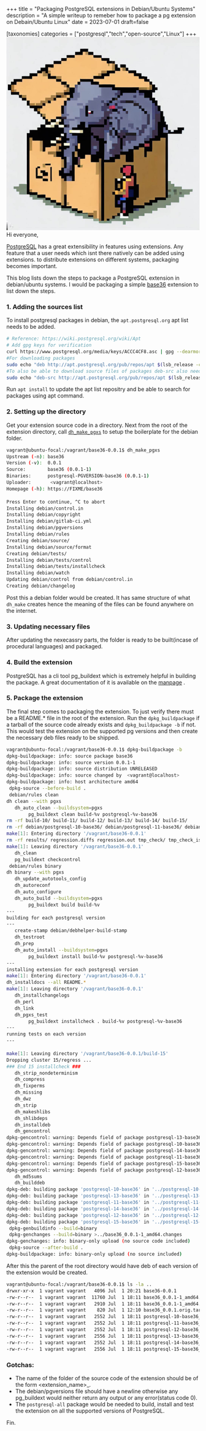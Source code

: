 +++
title = "Packaging PostgreSQL extensions in Debian/Ubuntu Systems"
description = "A simple writeup to remeber how to package a pg extension on Debain/Ubuntu Linux"
date = 2023-07-01
draft=false

[taxonomies]
categories = ["postgresql","tech","open-source","Linux"]
+++
![art](art.jpeg)
Hi everyone,

[PostgreSQL](https://postgresql.org) has a great extensibility in features using extensions. Any feature that a user needs which isnt there natively can be added using extensions. to distribute extensions on different systems, packaging becomes important.

This blog lists down the steps to package a PostgreSQL extension in debian/ubuntu systems. I would be packaging a simple [base36](https://github.com/rajivharlalka/pg_extensions) extension to list down the steps.

### 1. Adding the sources list

To install postgresql packages in debian, the `apt.postgresql.org` apt list needs to be added. 

```bash
# Reference: https://wiki.postgresql.org/wiki/Apt
# Add gpg keys for verification
curl https://www.postgresql.org/media/keys/ACCC4CF8.asc | gpg --dearmor | sudo tee /etc/apt/trusted.gpg.d/apt.postgresql.org.gpg >/dev/nul
#For downloading packages
sudo echo "deb http://apt.postgresql.org/pub/repos/apt $(lsb_release -cs)-pgdg main" > /etc/apt/sources.list.d/pgdg.list
#To also be able to download source files of packages deb-src also needs to be added
sudo echo "deb-src http://apt.postgresql.org/pub/repos/apt $(lsb_release -cs)-pgdg main" >> /etc/apt/sources.list.d/pgdg.list
```

Run `apt install` to update the apt list repositry and be able to search for packages using apt command.

### 2. Setting up the directory

Get your extension source code in a directory. Next from the root of the extension directory, call [`dh_make_pgxs`](https://manpages.debian.org/bullseye/postgresql-server-dev-all/dh_make_pgxs.1.en.html) to setup the boilerplate for the debian folder. 
```bash
vagrant@ubuntu-focal:/vagrant/base36-0.0.1$ dh_make_pgxs
Upstream (-n): base36
Version (-v):  0.0.1
Source:        base36 (0.0.1-1)
Binaries:      postgresql-PGVERSION-base36 (0.0.1-1)
Uploader:       <vagrant@localhost>
Homepage (-h): https://FIXME/base36

Press Enter to continue, ^C to abort
Installing debian/control.in
Installing debian/copyright
Installing debian/gitlab-ci.yml
Installing debian/pgversions
Installing debian/rules
Creating debian/source/
Installing debian/source/format
Creating debian/tests/
Installing debian/tests/control
Installing debian/tests/installcheck
Installing debian/watch
Updating debian/control from debian/control.in
Creating debian/changelog
```

Post this a debian folder would be created. It has same structure of what `dh_make` creates hence the meaning of the files can be found anywhere on the internet.

### 3. Updating necessary files

After updating the nexecassry parts, the folder is ready to be built(incase of procedural languages) and packaged.

### 4. Build the extension

PostgreSQL has a cli tool pg_buildext which is extremely helpful in building the package. A great documentation of it is available on the [manpage](https://manpages.debian.org/stretch/postgresql-server-dev-all/pg_buildext.1.en.html) .

### 5. Package the extension

The final step comes to packaging the extension. To just verify there must be a README.* file in the root of the extension. 
Run the `dpkg_buildpackage` if a tarball of the source code already exists and  `dpkg_buildpackage -b` if not. This would test the extension on the supported pg versions and then create the necessary deb files ready to be shipped.

``` bash
vagrant@ubuntu-focal:/vagrant/base36-0.0.1$ dpkg-buildpackage -b
dpkg-buildpackage: info: source package base36
dpkg-buildpackage: info: source version 0.0.1-1
dpkg-buildpackage: info: source distribution UNRELEASED
dpkg-buildpackage: info: source changed by  <vagrant@localhost>
dpkg-buildpackage: info: host architecture amd64
 dpkg-source --before-build .
 debian/rules clean
dh clean --with pgxs
   dh_auto_clean --buildsystem=pgxs
        pg_buildext clean build-%v postgresql-%v-base36
rm -rf build-10/ build-11/ build-12/ build-13/ build-14/ build-15/
rm -rf debian/postgresql-10-base36/ debian/postgresql-11-base36/ debian/postgresql-12-base36/ debian/postgresql-13-base36/ debian/postgresql-14-base36/ debian/postgresql-15-base36/ debian/postgresql-10-base36.substvars debian/postgresql-11-base36.substvars debian/postgresql-12-base36.substvars debian/postgresql-13-base36.substvars debian/postgresql-14-base36.substvars debian/postgresql-15-base36.substvars
make[1]: Entering directory '/vagrant/base36-0.0.1'
rm -rf results/ regression.diffs regression.out tmp_check/ tmp_check_iso/ log/ output_iso/
make[1]: Leaving directory '/vagrant/base36-0.0.1'
   dh_clean
   pg_buildext checkcontrol
 debian/rules binary
dh binary --with pgxs
   dh_update_autotools_config
   dh_autoreconf
   dh_auto_configure
   dh_auto_build --buildsystem=pgxs
        pg_buildext build build-%v
---
building for each postgresql version
---
   create-stamp debian/debhelper-build-stamp
   dh_testroot
   dh_prep
   dh_auto_install --buildsystem=pgxs
        pg_buildext install build-%v postgresql-%v-base36
--- 
installing extension for each postgresql version 
make[1]: Entering directory '/vagrant/base36-0.0.1'
dh_installdocs --all README.*
make[1]: Leaving directory '/vagrant/base36-0.0.1'
   dh_installchangelogs
   dh_perl
   dh_link
   dh_pgxs_test
        pg_buildext installcheck . build-%v postgresql-%v-base36
---
running tests on each version
---

make[1]: Leaving directory '/vagrant/base36-0.0.1/build-15'
Dropping cluster 15/regress ...
### End 15 installcheck ###
   dh_strip_nondeterminism
   dh_compress
   dh_fixperms
   dh_missing
   dh_dwz
   dh_strip
   dh_makeshlibs
   dh_shlibdeps
   dh_installdeb
   dh_gencontrol
dpkg-gencontrol: warning: Depends field of package postgresql-13-base36: substitution variable ${shlibs:Depends} used, but is not defined
dpkg-gencontrol: warning: Depends field of package postgresql-10-base36: substitution variable ${shlibs:Depends} used, but is not defined
dpkg-gencontrol: warning: Depends field of package postgresql-14-base36: substitution variable ${shlibs:Depends} used, but is not defined
dpkg-gencontrol: warning: Depends field of package postgresql-11-base36: substitution variable ${shlibs:Depends} used, but is not defined
dpkg-gencontrol: warning: Depends field of package postgresql-15-base36: substitution variable ${shlibs:Depends} used, but is not defined
dpkg-gencontrol: warning: Depends field of package postgresql-12-base36: substitution variable ${shlibs:Depends} used, but is not defined
   dh_md5sums
   dh_builddeb
dpkg-deb: building package 'postgresql-10-base36' in '../postgresql-10-base36_0.0.1-1_amd64.deb'.
dpkg-deb: building package 'postgresql-13-base36' in '../postgresql-13-base36_0.0.1-1_amd64.deb'.
dpkg-deb: building package 'postgresql-11-base36' in '../postgresql-11-base36_0.0.1-1_amd64.deb'.
dpkg-deb: building package 'postgresql-14-base36' in '../postgresql-14-base36_0.0.1-1_amd64.deb'.
dpkg-deb: building package 'postgresql-12-base36' in '../postgresql-12-base36_0.0.1-1_amd64.deb'.
dpkg-deb: building package 'postgresql-15-base36' in '../postgresql-15-base36_0.0.1-1_amd64.deb'.
 dpkg-genbuildinfo --build=binary
 dpkg-genchanges --build=binary >../base36_0.0.1-1_amd64.changes
dpkg-genchanges: info: binary-only upload (no source code included)
 dpkg-source --after-build .
dpkg-buildpackage: info: binary-only upload (no source included)
```

After this the parent of the root directory would have deb of each version of the extension would be created.
``` bash
vagrant@ubuntu-focal:/vagrant/base36-0.0.1$ ls -la ..
drwxr-xr-x  1 vagrant vagrant   4096 Jul  1 20:21 base36-0.0.1
-rw-r--r--  1 vagrant vagrant  11760 Jul  1 18:11 base36_0.0.1-1_amd64.buildinfo
-rw-r--r--  1 vagrant vagrant   2910 Jul  1 18:11 base36_0.0.1-1_amd64.changes
-rw-r--r--  1 vagrant vagrant    820 Jul  1 12:10 base36_0.0.1.orig.tar.gz
-rw-r--r--  1 vagrant vagrant   2552 Jul  1 18:11 postgresql-10-base36_0.0.1-1_amd64.deb
-rw-r--r--  1 vagrant vagrant   2552 Jul  1 18:11 postgresql-11-base36_0.0.1-1_amd64.deb
-rw-r--r--  1 vagrant vagrant   2552 Jul  1 18:11 postgresql-12-base36_0.0.1-1_amd64.deb
-rw-r--r--  1 vagrant vagrant   2556 Jul  1 18:11 postgresql-13-base36_0.0.1-1_amd64.deb
-rw-r--r--  1 vagrant vagrant   2552 Jul  1 18:11 postgresql-14-base36_0.0.1-1_amd64.deb
-rw-r--r--  1 vagrant vagrant   2556 Jul  1 18:11 postgresql-15-base36_0.0.1-1_amd64.deb
```

### Gotchas:

- The name of the folder of the source code of the extension should be of the form <extension_name>\_<version>. 
- The debian/pgversions file should have a newline otherwise any pg_buildext would neither return any output or any error(status code 0).
- The `postgresql-all` package would be needed to build, install and test the extension on all the supported versions of PostgreSQL.


Fin.
